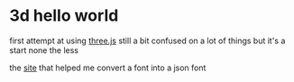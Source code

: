 # 3d hello world
first attempt at using [three.js](https://threejs.org/) 
still a bit confused on a lot of things but it's a start none the less 

the [site](https://gero3.github.io/facetype.js/) that helped me convert a font into a json font
